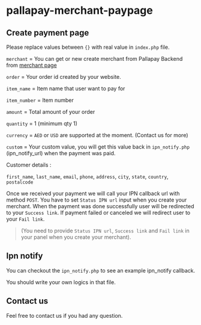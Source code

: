 # pallapay-merchant-paypage

## Create payment page

Please replace values between `{}` with real value in `index.php` file.

`merchant` = You can get or new create merchant from Pallapay Backend from [merchant page](https://www.pallapay.com/account/merchants)

`order` = Your order id created by your website.

`item_name` = Item name that user want to pay for

`item_number` = Item number

`amount` = Total amount of your order

`quantity` = 1 (minimum qty 1)

`currency` = `AED` or `USD` are supported at the moment. (Contact us for more)

`custom` = Your custom value, you will get this value back in `ipn_notify.php` (ipn_notify_url) when the payment was paid.

Customer details : 

`first_name`, `last_name`, `email`, `phone`, `address`, `city`, `state`, `country`, `postalcode`

Once we received your payment we will call your IPN callback url with method `POST`.
You have to set `Status IPN url` input when you create your merchant.
When the payment was done successfully user will be redirected to your `Success link`.
If payment failed or canceled we will redirect user to your `Fail link`.

> (You need to provide `Status IPN url`, `Success link` and `Fail link` in your panel when you create your merchant).


## Ipn notify

You can checkout the `ipn_notify.php` to see an example ipn_notify callback.

You should write your own logics in that file.

## Contact us

Feel free to contact us if you had any question.
